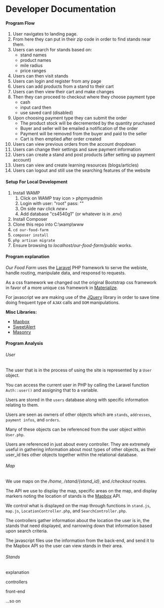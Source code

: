 # Developer Documentation


#### Program Flow

1. User navigates to landing page.
2. From here they can put in their zip code in order to find stands near them.
3. Users can search for stands based on:
	- stand names
	- product names
	- mile radius
	- price ranges
4. Users can then visit stands
5. Users can login and register from any page
6. Users can add products from a stand to their cart
7. Users can then view their cart and make changes
8. Then they can proceed to checkout where they choose payment type
	- cash
	- input card then
	- use saved card (disabled)
9. Upon choosing payment type they can submit the order
	- The product stock will be decremented by the quantity pruchased
	- Buyer and seller will be emailed a notification of the order
	- Payment will be removed from the buyer and paid to the seller
	- Cart is then emptied after order created
10. Users can view previous orders from the account dropdown
11. Users can change their settings and save payment information
12. Users can create a stand and post products (after setting up payment account)
13. Users can view and create learning resources (blogs/articles)
14. Users can logout and still use the searching features of the website

#### Setup For Local Development

1. Install WAMP
	1. Click on WAMP tray icon > phpmyadmin
	2. Login with user: "root" pass: ""
	3. On side nav click _new+_
	4. Add database "cs4540g1" (or whatever is in .env)
2. Install Composer
3. Clone this repo into C:\wamp\www
4. `cd our-food-farm`
5. `composer install`
6. `php artisan migrate`
7. Ensure browsing to *localhost/our-food-farm/public* works.

#### Program explanation

_Our Food Farm_ uses the [Laravel](https://laravel.com/docs/5.2/) PHP framework 
to serve the webiste, handle routing, manipulate data, and responsd to requests.

As a css framework we changed out the original Bootstrap css framework in favor 
of a more unique css framework in [Materialize](http://materializecss.com/).

For javascript we are making use of the [JQuery](http://api.jquery.com/) library in order to save 
time doing frequent type of `AJAX` calls and `DOM` manipulations.

**Misc Libraries:**
- [Mapbox](https://www.mapbox.com/)
- [SweetAlert](http://t4t5.github.io/sweetalert/)
- [Masonry](http://masonry.desandro.com/)

#### Program Analysis

###### User

The user that is in the process of using the site is represented by a `User` object.

You can access the current user in PHP by calling the Laravel function `Auth::user()` and assigning that to a variable.

Users are stored in the `users` database along with specific information relating to them.

Users are seen as owners of other objects which are `stands`, `addresses`, `payment infos`, and `orders`.

Many of these objects can be referenced from the user object within `User.php`.


Users are referenced in just about every controller. They are extremely useful in gathering information about most types 
of other objects, as their user_id ties other objects together within the relational database.

###### Map

We use maps on the _/home_, _/stand/{stand\_id}_, and _/checkout_ routes.

The API we use to display the map, specific areas on the map, and display markers noting the location of stands
 is the [Mapbox](https://www.mapbox.com/) API.

We control what is displayed on the map through functions in `stand.js`, `map.js`, `LocationController.php`,
 and `SearchController.php`.

The controllers gather information about the location the user is in, the stands that need displayed, and
 narrowing down that information based upon search criteria.

The javascript files use the information from the back-end, and send it to the Mapbox API so the user can view
 stands in their area.

###### Stands

explanation

controllers

front-end

...so on

